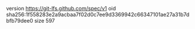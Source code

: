version https://git-lfs.github.com/spec/v1
oid sha256:1f558283e2a9acbaa7f02d0c7ee9d3369942c66347101ae27a31b7dbfb79dee0
size 597
